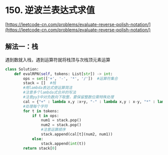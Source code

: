 # 150. 逆波兰表达式求值

[https://leetcode-cn.com/problems/evaluate-reverse-polish-notation/](https://leetcode-cn.com/problems/evaluate-reverse-polish-notation/)

## 解法一：栈

遇到数就入栈，遇到运算符就将栈顶与次栈顶元素运算

```python
class Solution:
    def evalRPN(self, tokens: List[str]) -> int:
        ops = set(['+', '-', '*', '/'])  #运算符集合
        stack = []  #栈
        #用lambda表达式使运算简洁
        #注意多个lambda式合并的写法
        #注意py3中对负数向下取整，要保留整数位需特殊处理
        cal = {"+" : lambda x,y :x+y, "-" : lambda x,y : x-y, "*" : lambda x,y : x*y, "/" : lambda x,y : int(x/y)}
        #处理每个字符
        for t in tokens:
            if t in ops:  
                num1 = stack.pop()
                num2 = stack.pop()
                #注意运算顺序
                stack.append(cal[t](num2, num1))
            else:
                stack.append(int(t))
        return stack[0]
```

